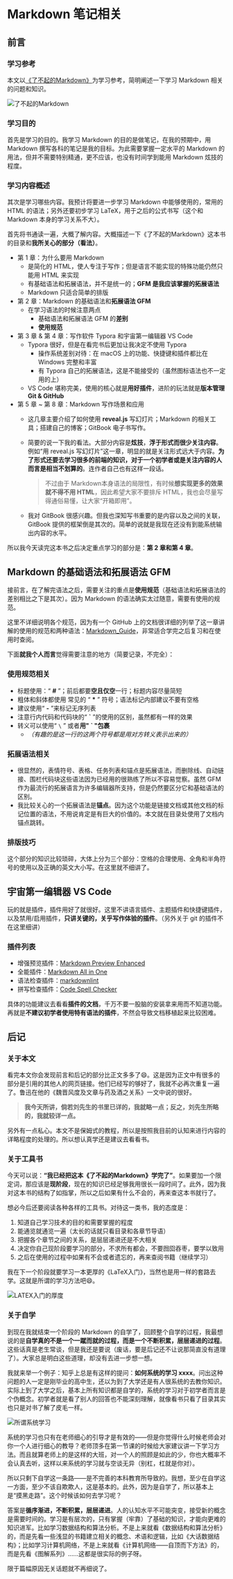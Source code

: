 # Markdown 笔记相关

## 前言

### 学习参考

本文以[《了不起的Markdown》](http://www.broadview.com.cn/book/6220)为学习参考，简明阐述一下学习 Markdown 相关的问题和知识。

![了不起的Markdown][了不起的Markdown]

### 学习目的

首先是学习的目的。我学习 Markdown 的目的是做笔记，在我的预期中，用 Markdown 撰写各科的笔记是我的目标。为此需要掌握一定水平的 Markdown 的用法，但并不需要特别精通，更不应该，也没有时间学到能用 Markdown 炫技的程度。

### 学习内容概述

其次是学习哪些内容。我预计将要进一步学习 Markdown 中能够使用的，常用的 HTML 的语法；另外还要初步学习 LaTeX，用于之后的公式书写（这个和 Markdown 本身的学习关系不大）。

首先将书通读一遍，大概了解内容。大概描述一下《了不起的Markdown》这本书的目录和**我所关心的部分（看法）**。

- 第 1 章：为什么要用 Markdown
  - 是简化的 HTML，使人专注于写作；但是语言不能实现的特殊功能仍然只能用 HTML 来实现
  - 有基础语法和拓展语法，并不是统一的；**GFM 是我应该掌握的拓展语法**
  - Markdown 只适合简单的排版
- 第 2 章：Markdown 的基础语法和**拓展语法 GFM**
  - 在学习语法的时候注意两点
    - 基础语法和拓展语法 GFM 的**差别**
    - **使用规范**
- 第 3 章 & 第 4 章：写作软件 Typora 和宇宙第一编辑器 VS Code
  - Typora 很好，但是在看完书后更加让我决定不使用 Typora
    - 操作系统差别对待：在 macOS 上的功能、快捷键和插件都比在 Windows 完整和丰富
    - 有 Typora 自己的拓展语法，这是不能接受的（虽然图标语法也不一定用的上）
  - VS Code 堪称完美，使用的核心就是**用好插件**，进阶的玩法就是**版本管理 Git & GitHub**
- 第 5 章 ~ 第 8 章：Markdown 写作场景和应用
  - 这几章主要介绍了如何使用 **reveal.js** 写幻灯片；Markdown 的相关工具；搭建自己的博客；GitBook 电子书写作。
  - 简要的说一下我的看法。大部分内容是**炫技**，**浮于形式而很少关注内容**。例如“用 reveal.js 写幻灯片”这一章，明显的就是关注形式远大于内容。**为了形式还要去学习很多的前端的知识，对于一个初学者或是关注内容的人而言是相当不划算的**。连作者自己也有这样一段话。
  
      > 不过由于 Markdown本身语法的局限性，有时候**想实现更多的效果就不得不用 HTML**，因此希望大家不要排斥 HTML，我也会尽量写得通俗易懂，让大家“开箱即用”。

  - 我对 GitBook 很感兴趣。但我也深知写书重要的是内容以及之间的关联，GitBook 提供的框架倒是其次的。简单的说就是我现在还没有到能系统输出内容的水平。

所以我今天读完这本书之后决定重点学习的部分是：**第 2 章和第 4 章**。

## Markdown 的基础语法和拓展语法 GFM

接前言，在了解完语法之后，需要关注的重点是**使用规范**（基础语法和拓展语法的差别相比之下是其次）。因为 Markdown 的语法确实太过随意，需要有使用的规范。

这里不详细说明各个规范，因为有一个 GitHub 上的文档很详细的列举了这一章讲解的使用的规范和两种语法：[Markdown_Guide](https://github.com/WarsFeng/Markdown_Guide)，非常适合学完之后复习和在使用时查阅。

下面**就我个人而言**觉得需要注意的地方（简要记录，不完全）：

### 使用规范相关

- 标题使用：“ **#** ”；前后都要**空且仅空**一行；标题内容尽量简短
- 粗体和斜体都使用 常见的 “ **\*** ” 符号；语法标记内部建议不要有空格
- 建议使用“ **-** ”来标记无序列表
- 注意行内代码和代码块的“ **`** ”的使用的区别，虽然都有一样的效果
- 转义可以使用“ `\` ” 或者**用" \` "包裹**
  - *（有趣的是这一行的这两个符号都是用对方转义表示出来的）*

### 拓展语法相关

- 很显然的，表情符号、表格、任务列表和锚点是拓展语法，而删除线、自动链接、围栏代码块这些语法因为已经用的很熟练了所以不容易觉察。虽然 GFM 作为最流行的拓展语言为许多编辑器所支持，但是仍然要区分它和基础语法的区别。
- 我比较关心的一个拓展语法是**锚点**。因为这个功能是链接文档或其他文档的标记位置的语法，不用说肯定是有巨大的价值的。本文就在目录处使用了文档内锚点跳转。

### 排版技巧

这个部分的知识比较琐碎，大体上分为三个部分：空格的合理使用、全角和半角符号的使用以及正确的英文大小写。在这里就不细讲了。

## 宇宙第一编辑器 VS Code

玩的就是插件，插件用好了就很好。这里不讲语言插件、主题插件和快捷键插件，以及禁用/启用插件，**只讲关键的，关乎写作体验的插件**。（另外关于 git 的插件不在这里细讲）

### 插件列表

- 增强预览插件：[Markdown Preview Enhanced](https://github.com/shd101wyy/markdown-preview-enhanced)
- 全能插件：[Markdown All in One](https://github.com/yzhang-gh/vscode-markdown)
- 语法检查插件：[markdownlint](https://github.com/DavidAnson/vscode-markdownlint)
- 拼写检查插件：[Code Spell Checker](https://github.com/streetsidesoftware/vscode-spell-checker)

具体的功能建议去看看**插件的文档**，千万不要一股脑的安装拿来用而不知道功能。
再就是**不建议初学者使用特有语法的插件**，不然会导致文档移植起来比较困难。

## 后记

### 关于本文

看完本文你会发现前言和后记的部分比正文多多了:smile:。这是因为正文中有很多的部分是引用的其他人的网页链接。他们已经写的够好了，我就不必再次重复一遍了。鲁迅在他的《魏晋风度及文章与药及酒之关系》一文中说的很好。
> **我今天所讲，倘若刘先生的书里已详的，我就略一点；反之，刘先生所略的，我就较详一点。**

另外有一点私心。本文不是保姆式的教程，所以是按照我目前的认知来进行内容的详略程度的处理的。所以想认真学还是建议去看看书。

### 关于工具书

今天可以说：**“我已经把这本《了不起的Markdown》学完了”**。如果要加一个限定词，那应该是**现阶段**，现在的知识已经足够我用很长一段时间了。此外，因为我对这本书的结构了如指掌，所以之后如果有什么不会的，再来查这本书就行了。

想必今后还要阅读各种各样的工具书。对待这一类书，我的态度是：

1. 知道自己学习技术的目的和需要掌握的程度
2. 能通览就通览一遍（太长的话就只看目录和各章节导语）
3. 把握各个章节之间的关系，是层层递进还是不大相关
4. 决定你自己现阶段要学习的部分，不求所有都会，不要囫囵吞枣，要学以致用
5. 之后在使用的过程中如果有不会或者遗忘的，再来查阅书籍（继续学习）

我在下一个阶段就要学习一本更厚的《LaTeX入门》，当然也是用一样的套路去学。这就是所谓的学习方法吧:smile:。

![LATEX入门的厚度][LATEX入门的厚度]

### 关于自学

到现在我就结束一个阶段的 Markdown 的自学了，回顾整个自学的过程，我最想说的是**自学真的不是一个一蹴而就的过程，而是一个不断积累，层层递进的过程**。这些话真是老生常谈，但是我还是要说（废话，要是后记还不让说那简直没有道理了）。大家总是明白这些道理，却没有去进一步想一想。

我就来举一个例子：知乎上总是有这样的提问：**如何系统的学习 xxxx**。问出这种问题的人一定是刚毕业的高中生，还以为到了大学还是有人很系统的去教你知识。实际上到了大学之后，基本上所有知识都是自学的，系统的学习对于初学者而言是个伪概念。初学者就是看了别人的回答也不能深刻理解，就像看书只看了目录其实也只是对书了解了皮毛一样。

![所谓系统学习][所谓系统学习]

系统的学习也只有在老师细心的引导才是有效的——但是你觉得什么时候老师会对你一个人进行细心的教导？老师顶多在第一节课的时候给大家建议讲一下学习方法。而且就算老师上的是这样的大班，对一个人的照顾是如此的少，你也大概率不会认真去听，这样以来系统的学习就与空谈无异（别杠，杠就是你对）。

所以只剩下自学这一条路——是不完善的本科教育所导致的。我想，至少在自学这一方面，至少不该自欺欺人，这是基本的。此外，因为是自学了，所以基本上是“摸黑走路”。这个时候该如何去学习呢？

答案是**循序渐进，不断积累，层层递进**。人的认知水平不可能突变，接受新的概念是需要时间的。学习是有层次的，只有掌握（牢靠）了基础的知识，才能向更难的知识进军。比如学习数据结构和算法分析。不是上来就看《数据结构和算法分析》的，而是先看一些浅显的书籍建立相关的概念、术语和逻辑，比如《大话数据结构》；比如学习计算机网络，不是上来就看《计算机网络——自顶而下方法》的，而是先看《图解系列》......这都是很实际的例子呀。

限于篇幅原因无关话题就不再细说了。

<!-- 图片 -->

[了不起的Markdown]:https://typora-1304621073.cos.ap-guangzhou.myqcloud.com/typora/%E4%BA%86%E4%B8%8D%E8%B5%B7%E7%9A%84Markdown.jpg
[了不起的Markdown]:../_images/了不起的Markdown.png

[LATEX入门的厚度]:https://typora-1304621073.cos.ap-guangzhou.myqcloud.com/typora/LATEX%E5%85%A5%E9%97%A8%E7%9A%84%E5%8E%9A%E5%BA%A6.jpg
[LATEX入门的厚度]:../_images/LATEX入门的厚度.png

[所谓系统学习]:https://typora-1304621073.cos.ap-guangzhou.myqcloud.com/typora/%E6%89%80%E8%B0%93%E7%B3%BB%E7%BB%9F%E5%AD%A6%E4%B9%A0.png
[所谓系统学习]:../_images/所谓系统学习.png

